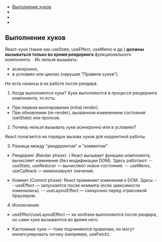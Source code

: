 #

- [Выполнение хуков](#)
- [](#)
- [](#)
- [](#)

## Выполнение хуков

React-хуки (такие как useState, useEffect, useMemo и др.) **должны вызываться только во время рендеринга** функционального компонента. . Их нельзя вызывать:

- асинхронно,
- в условиях или циклах (нарушая "Правила хуков").

Но есть нюансы в их работе после рендера.

1. Когда выполняются хуки?
   Хуки выполняются в процессе рендеринга компонента, то есть:

- При первом монтировании (initial render).
- При обновлении (re-render), вызванном изменением состояния (setState) или пропсов.

2. Почему нельзя вызывать хуки асинхронно или в условиях?

React полагается на порядок вызова хуков для корректной работы.

3. Разница между "рендерингом" и "коммитом"

- Рендеринг (Render phase): \ React вызывает функцию компонента, вычисляет изменения (без модификации DOM). Здесь работают:
  -- useState, useReducer — вычисляют новое состояние.
  -- useMemo, useCallback — мемоизируют значения.

- Коммит (Commit phase): React применяет изменения к DOM. Здесь:
  -- useEffect — запускается после коммита (если зависимости изменились).
  -- useLayoutEffect — синхронно перед отрисовкой браузером.

4. Исключения:

- useEffect/useLayoutEffect — их колбэки выполняются после рендера, но сами хуки вызываются во время него.

- Кастомные хуки — тоже подчиняются правилам, но могут инкапсулировать логику (например, useFetch).

##

##

##

##

##

##
